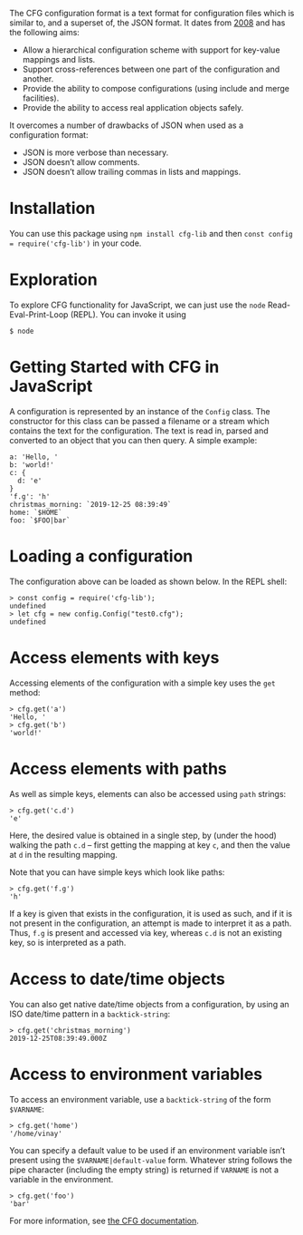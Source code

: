 The CFG configuration format is a text format for configuration files which is similar to, and a superset of, the JSON format. It dates from [2008](https://wiki.python.org/moin/HierConfig) and has the following aims:

* Allow a hierarchical configuration scheme with support for key-value mappings and lists.
* Support cross-references between one part of the configuration and another.
* Provide the ability to compose configurations (using include and merge facilities).
* Provide the ability to access real application objects safely.

It overcomes a number of drawbacks of JSON when used as a configuration format:

* JSON is more verbose than necessary.
* JSON doesn’t allow comments.
* JSON doesn’t allow trailing commas in lists and mappings.

Installation
============
You can use this package using `npm install cfg-lib` and then `const config = require('cfg-lib')`  in your code.

Exploration
============
To explore CFG functionality for JavaScript, we can just use the `node` Read-Eval-Print-Loop (REPL). You can invoke it using
```
$ node
```

Getting Started with CFG in JavaScript
======================================
A configuration is represented by an instance of the `Config` class. The constructor for this class can be passed a filename or a stream which contains the text for the configuration. The text is read in, parsed and converted to an object that you can then query. A simple example:

```
a: 'Hello, '
b: 'world!'
c: {
  d: 'e'
}
'f.g': 'h'
christmas_morning: `2019-12-25 08:39:49`
home: `$HOME`
foo: `$FOO|bar`
```

Loading a configuration
=======================
The configuration above can be loaded as shown below. In the REPL shell:

```
> const config = require('cfg-lib');
undefined
> let cfg = new config.Config("test0.cfg");
undefined
```

Access elements with keys
=========================
Accessing elements of the configuration with a simple key uses the `get` method:

```
> cfg.get('a')
'Hello, '
> cfg.get('b')
'world!'
```

Access elements with paths
==========================
As well as simple keys, elements  can also be accessed using `path` strings:
```
> cfg.get('c.d')
'e'
```
Here, the desired value is obtained in a single step, by (under the hood) walking the path `c.d` – first getting the mapping at key `c`, and then the value at `d` in the resulting mapping.

Note that you can have simple keys which look like paths:
```
> cfg.get('f.g')
'h'
```
If a key is given that exists in the configuration, it is used as such, and if it is not present in the configuration, an attempt is made to interpret it as a path. Thus, `f.g` is present and accessed via key, whereas `c.d` is not an existing key, so is interpreted as a path.

Access to date/time objects
===========================
You can also get native date/time objects from a configuration, by using an ISO date/time pattern in a `backtick-string`:
```
> cfg.get('christmas_morning')
2019-12-25T08:39:49.000Z
```
Access to environment variables
===============================

To access an environment variable, use a `backtick-string` of the form `$VARNAME`:
```
> cfg.get('home')
'/home/vinay'
```
You can specify a default value to be used if an environment variable isn’t present using the `$VARNAME|default-value` form. Whatever string follows the pipe character (including the empty string) is returned if `VARNAME` is not a variable in the environment.
```
> cfg.get('foo')
'bar'
```
For more information, see [the CFG documentation](https://docs.red-dove.com/cfg/index.html).
